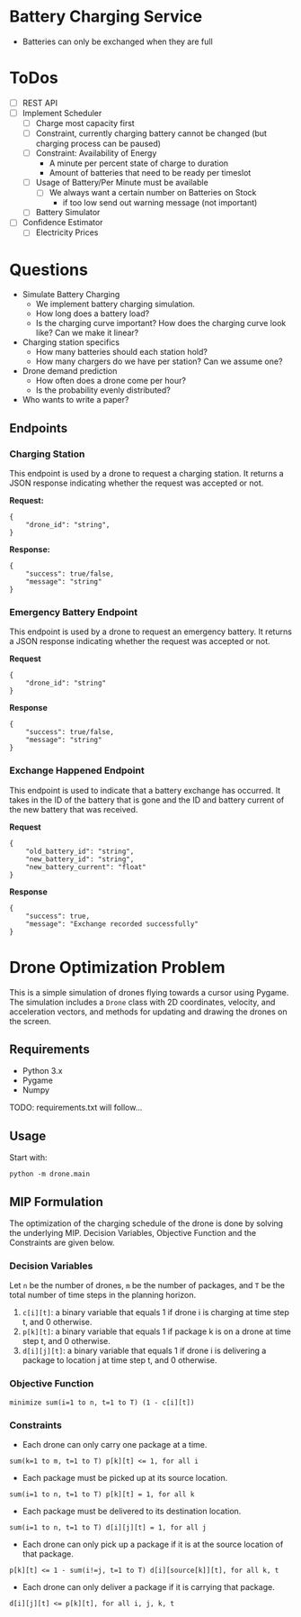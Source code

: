 # Battery Charging Service

   - Batteries can only be exchanged when they are full

# ToDos

 - [ ] REST API
 - [ ] Implement Scheduler
   - [ ] Charge most capacity first
   - [ ] Constraint, currently charging battery cannot be changed (but charging process can be paused)
   - [ ] Constraint: Availability of Energy
     - A minute per percent state of charge to duration
     - Amount of batteries that need to be ready per timeslot
   - [ ] Usage of Battery/Per Minute must be available
     - [ ] We always want a certain number on Batteries on Stock
       - if too low send out warning message (not important)
   - [ ] Battery Simulator
 - [ ] Confidence Estimator
   - [ ] Electricity Prices

# Questions

 - Simulate Battery Charging
   - We implement battery charging simulation.
   - How long does a battery load?
   - Is the charging curve important? How does the charging curve look like? Can we make it linear?
 - Charging station specifics
   - How many batteries should each station hold?
   - How many chargers do we have per station? Can we assume one?
 - Drone demand prediction
   - How often does a drone come per hour?
   - Is the probability evenly distributed?
 - Who wants to write a paper?


## Endpoints

### Charging Station 

This endpoint is used by a drone to request a charging station. It returns a JSON response indicating whether the request was accepted or not.


**Request:**
```
{
    "drone_id": "string",
}
```

**Response:**

```
{
    "success": true/false,
    "message": "string"
}
```
 
### Emergency Battery Endpoint

This endpoint is used by a drone to request an emergency battery. It returns a JSON response indicating whether the request was accepted or not.

**Request**

```
{
    "drone_id": "string"
}
```

**Response**

```
{
    "success": true/false,
    "message": "string"
}
```

### Exchange Happened Endpoint

This endpoint is used to indicate that a battery exchange has occurred. It takes in the ID of the battery that is gone and the ID and battery current of the new battery that was received.

**Request**

```
{
    "old_battery_id": "string",
    "new_battery_id": "string",
    "new_battery_current": "float"
}
```

**Response**

```
{
    "success": true,
    "message": "Exchange recorded successfully"
}
```

# Drone Optimization Problem

This is a simple simulation of drones flying towards a cursor using Pygame.
The simulation includes a `Drone` class with 2D coordinates, velocity, and acceleration vectors, and methods for updating and drawing the drones on the screen.

## Requirements

 - Python 3.x
 - Pygame
 - Numpy

TODO: requirements.txt will follow...

## Usage

Start with:

```
python -m drone.main
```

## MIP Formulation

The optimization of the charging schedule of the drone is done by solving the underlying MIP.
Decision Variables, Objective Function and the Constraints are given below.

### Decision Variables

Let `n` be the number of drones, `m` be the number of packages, and `T` be the total number of time steps in the planning horizon.

1. `c[i][t]`: a binary variable that equals 1 if drone i is charging at time step t, and 0 otherwise.
2. `p[k][t]`: a binary variable that equals 1 if package k is on a drone at time step t, and 0 otherwise.
3. `d[i][j][t]`: a binary variable that equals 1 if drone i is delivering a package to location j at time step t, and 0 otherwise.

### Objective Function

```
minimize sum(i=1 to n, t=1 to T) (1 - c[i][t])
```

### Constraints

 - Each drone can only carry one package at a time.

```
sum(k=1 to m, t=1 to T) p[k][t] <= 1, for all i
```

 - Each package must be picked up at its source location.

```
sum(i=1 to n, t=1 to T) p[k][t] = 1, for all k
```

 - Each package must be delivered to its destination location.

```
sum(i=1 to n, t=1 to T) d[i][j][t] = 1, for all j
```

 - Each drone can only pick up a package if it is at the source location of that package.
```
p[k][t] <= 1 - sum(i!=j, t=1 to T) d[i][source[k]][t], for all k, t
```

 - Each drone can only deliver a package if it is carrying that package.

```
d[i][j][t] <= p[k][t], for all i, j, k, t
```

